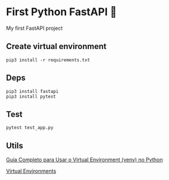 # First Python FastAPI 🚀
My first FastAPI project

## Create virtual environment
```
pip3 install -r requirements.txt
```

## Deps
```
pip3 install fastapi
pip3 install pytest
```

## Test
```
pytest test_app.py
```

## Utils
[Guia Completo para Usar o Virtual Environment (venv) no Python](https://dev.to/franciscojdsjr/guia-completo-para-usar-o-virtual-environment-venv-no-python-57bo)

[Virtual Environments](https://fastapi.tiangolo.com/virtual-environments/#check-the-virtual-environment-is-active)
